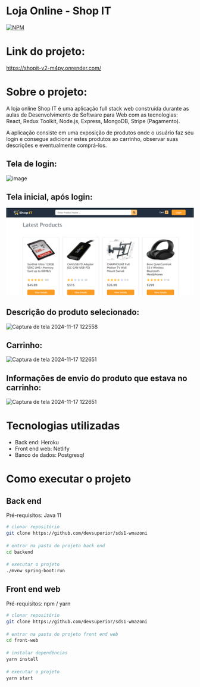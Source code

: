 # Loja Online  - Shop IT
[![NPM](https://img.shields.io/npm/l/react)](https://github.com/neliocursos/exemplo-readme/blob/main/LICENSE) 

# Link do projeto:

https://shopit-v2-m4py.onrender.com/

# Sobre o projeto:

A loja online Shop IT é uma aplicação full stack web construída durante as aulas de Desenvolvimento de Software para Web com as tecnologias: React, Redux Toolkit, Node.js, Express, MongoDB, Stripe (Pagamento).

A aplicação consiste em uma exposição de produtos onde o usuário faz seu login e consegue adicionar estes produtos ao carrinho, observar suas descrições e eventualmente comprá-los.



## Tela de login:
![image](https://github.com/user-attachments/assets/c551f2d7-e626-4c83-835d-81ae3a32dc55)

## Tela inicial, após login:
![Tela 1](https://github.com/vivian2804/deploy-projeto-webII/blob/020-prepared-for-deploy/Captura%20de%20tela%202024-11-13%20221548.png)

## Descrição do produto selecionado:
![Captura de tela 2024-11-17 122558](https://github.com/user-attachments/assets/dd79978b-a7f2-4e83-8a03-1bc7acdf31b1)

## Carrinho:
![Captura de tela 2024-11-17 122651](https://github.com/user-attachments/assets/77dcb017-ebc2-40fb-be8e-ac76cff4ce21)

## Informações de envio do produto que estava no carrinho:
![Captura de tela 2024-11-17 122651](https://github.com/user-attachments/assets/311ce1df-9edc-4b6e-a9c6-6c54fe69cd86)

# Tecnologias utilizadas

- Back end: Heroku
- Front end web: Netlify
- Banco de dados: Postgresql

# Como executar o projeto

## Back end
Pré-requisitos: Java 11

```bash
# clonar repositório
git clone https://github.com/devsuperior/sds1-wmazoni

# entrar na pasta do projeto back end
cd backend

# executar o projeto
./mvnw spring-boot:run
```

## Front end web
Pré-requisitos: npm / yarn

```bash
# clonar repositório
git clone https://github.com/devsuperior/sds1-wmazoni

# entrar na pasta do projeto front end web
cd front-web

# instalar dependências
yarn install

# executar o projeto
yarn start
```


